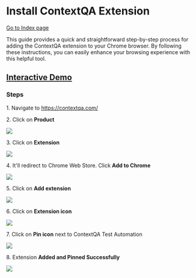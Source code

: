 # Install ContextQA Extension

[Go to Index page](../../01-Index/Index.md)

This guide provides a quick and straightforward step-by-step process for adding the ContextQA extension to your Chrome browser. By following these instructions, you can easily enhance your browsing experience with this helpful tool.

## [Interactive Demo](https://app.storylane.io/share/tvpsrlszceva)


### **Steps**

1\. Navigate to <https://contextqa.com/>


2\. Click on **Product**

![](https://ajeuwbhvhr.cloudimg.io/colony-recorder.s3.amazonaws.com/files/2024-02-29/20c004ed-b37c-4e06-b18b-2506b18a0e18/ascreenshot.jpeg?tl_px=0,0&br_px=1920,1080&force_format=png&width=1120.0&wat=1&wat_opacity=0.7&wat_gravity=northwest&wat_url=https://colony-recorder.s3.us-west-1.amazonaws.com/images/watermarks/FB923C_standard.png&wat_pad=530,53)


3\. Click on **Extension**

![](https://ajeuwbhvhr.cloudimg.io/colony-recorder.s3.amazonaws.com/files/2024-02-29/492934a9-49d0-4bed-8dab-353fa1ec2f8e/ascreenshot.jpeg?tl_px=0,118&br_px=1719,1080&force_format=png&width=1120.0&wat=1&wat_opacity=0.7&wat_gravity=northwest&wat_url=https://colony-recorder.s3.us-west-1.amazonaws.com/images/watermarks/FB923C_standard.png&wat_pad=417,297)


4\. It'll redirect to Chrome Web Store. Click **Add to Chrome**

![](https://ajeuwbhvhr.cloudimg.io/colony-recorder.s3.amazonaws.com/files/2024-03-01/f04f231a-7611-4196-9c31-47fca5b62963/user_cropped_screenshot.jpeg?tl_px=0,0&br_px=1920,1080&force_format=png&width=1120.0&wat=1&wat_opacity=0.7&wat_gravity=northwest&wat_url=https://colony-recorder.s3.us-west-1.amazonaws.com/images/watermarks/FB923C_standard.png&wat_pad=851,115)


5\. Click on **Add extension**

![](https://ajeuwbhvhr.cloudimg.io/colony-recorder.s3.amazonaws.com/files/2024-02-29/bf3449d6-31af-4657-b046-bd8682015ad5/ascreenshot.jpeg?tl_px=177,0&br_px=1896,961&force_format=png&width=1120.0&wat=1&wat_opacity=0.7&wat_gravity=northwest&wat_url=https://colony-recorder.s3.us-west-1.amazonaws.com/images/watermarks/FB923C_standard.png&wat_pad=524,164)


6\. Click on **Extension icon**

![](https://ajeuwbhvhr.cloudimg.io/colony-recorder.s3.amazonaws.com/files/2024-03-01/43241a22-fb64-4ffb-b8e9-ddabd07c1bd8/ascreenshot.jpeg?tl_px=200,0&br_px=1920,961&force_format=png&width=1120.0&wat=1&wat_opacity=0.7&wat_gravity=northwest&wat_url=https://colony-recorder.s3.us-west-1.amazonaws.com/images/watermarks/FB923C_standard.png&wat_pad=938,18)


7\. Click on **Pin icon** next to ContextQA Test Automation

![](https://ajeuwbhvhr.cloudimg.io/colony-recorder.s3.amazonaws.com/files/2024-03-01/f053190f-8963-4a89-919e-c85f8ded82aa/ascreenshot.jpeg?tl_px=1060,86&br_px=1920,567&force_format=png&width=860&wat_scale=76&wat=1&wat_opacity=0.7&wat_gravity=northwest&wat_url=https://colony-recorder.s3.us-west-1.amazonaws.com/images/watermarks/FB923C_standard.png&wat_pad=525,212)


8\. Extension **Added and Pinned Successfully**

![](https://ajeuwbhvhr.cloudimg.io/colony-recorder.s3.amazonaws.com/files/2024-02-29/c93b1e21-afd5-4ca2-951b-c8f2508b55d4/ascreenshot.jpeg?tl_px=0,0&br_px=1920,1080&force_format=png&width=1120.0&wat=1&wat_opacity=0.7&wat_gravity=northwest&wat_url=https://colony-recorder.s3.us-west-1.amazonaws.com/images/watermarks/FB923C_standard.png&wat_pad=920,14)





